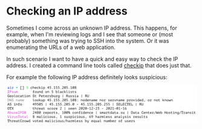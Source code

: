 # Checking an IP address

Sometimes I come across an unknown IP address. This happens, for example, when I'm reviewing logs and I see that someone or (most probably) something was trying to SSH into the system. Or it was enumerating the URLs of a web application.

In such scenario I want to have a quick and easy way to check the IP address. I created a command line tools called [checkip](https://github.com/jreisinger/checkip) that does just that.

For example the following IP address definitely looks suspicious:

<img src="/static/checkip.png" style="max-width:100%;height:65%">